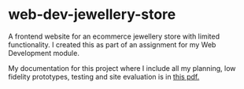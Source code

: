 # web-dev-jewellery-store
A frontend website for an ecommerce jewellery store with limited functionality. I created this as part of an assignment for my Web Development module.

My documentation for this project where I include all my planning, low fidelity prototypes, testing and site evaluation is in [this pdf.](Web_Dev_Report_C22448184.pdf)
